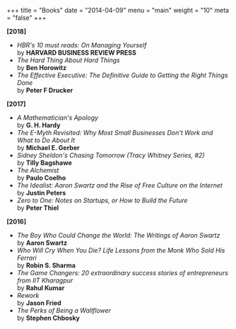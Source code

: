 +++
title = "Books"
date = "2014-04-09"
menu = "main"
weight = "10"
meta = "false"
+++

**[2018]**

+ *HBR's 10 must reads: On Managing Yourself* <br/> by **HARVARD BUSINESS REVIEW PRESS**
+ *The Hard Thing About Hard Things* <br/> by **Ben Horowitz**
+ *The Effective Executive: The Definitive Guide to Getting the Right Things Done* <br/> by **Peter F Drucker**

**[2017]**

+ *A Mathematician's Apology* <br/> by **G. H. Hardy**
+ *The E-Myth Revisited: Why Most Small Businesses Don't Work and What to Do About It* <br/> by **Michael E. Gerber**
+ *Sidney Sheldon's Chasing Tomorrow (Tracy Whitney Series, #2)* <br/> by **Tilly Bagshawe**
+ *The Alchemist* <br/> by **Paulo Coelho**
+ *The Idealist: Aaron Swartz and the Rise of Free Culture on the Internet* <br/> by **Justin Peters**
+ *Zero to One: Notes on Startups, or How to Build the Future* <br/> by **Peter Thiel**

**[2016]**

+ *The Boy Who Could Change the World: The Writings of Aaron Swartz* <br/> by **Aaron Swartz**
+ *Who Will Cry When You Die? Life Lessons from the Monk Who Sold His Ferrari* <br/> by **Robin S. Sharma**
+ *The Game Changers: 20 extraordinary success stories of entrepreneurs from IIT Kharagpur* <br/> by **Rahul Kumar**
+ *Rework* <br/> by **Jason Fried**
+ *The Perks of Being a Wallflower* <br/> by **Stephen Chbosky**
